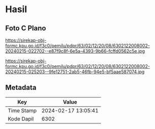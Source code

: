 # Hasil

## Foto C Plano

https://sirekap-obj-formc.kpu.go.id/f3c0/pemilu/pdpr/63/02/12/20/08/6302122008002-20240215-022702--e87f9c8f-6e5a-4393-9b66-fcffd0562c5e.jpg

https://sirekap-obj-formc.kpu.go.id/f3c0/pemilu/pdpr/63/02/12/20/08/6302122008002-20240215-025203--9fe12751-2ab5-46fb-94e5-bf5aae587074.jpg


## Metadata

| Key        | Value               |
| ---------- | ------------------- |
| Time Stamp | 2024-02-17 13:05:41 |
| Kode Dapil | 6302                |




